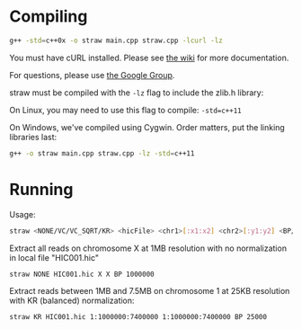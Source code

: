 # Compiling

```bash
g++ -std=c++0x -o straw main.cpp straw.cpp -lcurl -lz
```

You must have cURL installed.
Please see [the wiki](https://github.com/aidenlab/straw/wiki) for more documentation.

For questions, please use
[the Google Group](https://groups.google.com/forum/#!forum/3d-genomics).

straw must be compiled with the `-lz` flag to include the zlib.h library: 
 
On Linux, you may need to use this flag to compile: `-std=c++11`

On Windows, we've compiled using Cygwin. Order matters, put the linking libraries last:

```bash
g++ -o straw main.cpp straw.cpp -lz -std=c++11
```

# Running
Usage: 
   
```bash
straw <NONE/VC/VC_SQRT/KR> <hicFile> <chr1>[:x1:x2] <chr2>[:y1:y2] <BP/FRAG> <binsize>
```

Extract all reads on chromosome X at 1MB resolution with no normalization in local file "HIC001.hic" 
   
```bash
straw NONE HIC001.hic X X BP 1000000
```

Extract reads between 1MB and 7.5MB on chromosome 1 at 25KB resolution with KR (balanced) normalization:

```bash
straw KR HIC001.hic 1:1000000:7400000 1:1000000:7400000 BP 25000
```
